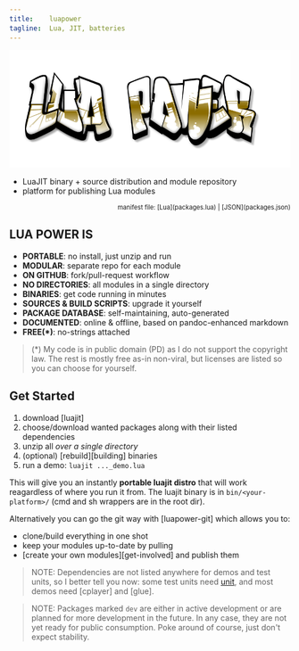 ```yaml
---
title:    luapower
tagline:  Lua, JIT, batteries
---
```


![](luapower.png)

  * LuaJIT binary + source distribution and module repository
  * platform for publishing Lua modules

<div class="bg bg-pd"></div>
<div id="package_table" class="package_table"></div>
<div style="width: 100%; text-align: right; font-size: 80%">manifest file: [Lua](packages.lua) | [JSON](packages.json)</div>

## LUA POWER IS

  * __PORTABLE__: no install, just unzip and run
  * __MODULAR__: separate repo for each module
  * __ON GITHUB__: fork/pull-request workflow
  * __NO DIRECTORIES__: all modules in a single directory
  * __BINARIES__: get code running in minutes
  * __SOURCES & BUILD SCRIPTS__: upgrade it yourself
  * __PACKAGE DATABASE__: self-maintaining, auto-generated
  * __DOCUMENTED__: online & offline, based on pandoc-enhanced markdown
  * __FREE(\*)__: no-strings attached

> (\*) My code is in public domain (PD) as I do not support the copyright law.
The rest is mostly free as-in non-viral, but licenses are listed so you can choose for yourself.

## Get Started

  1. download [luajit]
  2. choose/download wanted packages along with their listed dependencies
  3. unzip all _over a single directory_
  4. (optional) [rebuild][building] binaries
  5. run a demo: `luajit ..._demo.lua`

This will give you an instantly **portable luajit distro** that will work reagardless of where you run it from.
The luajit binary is in `bin/<your-platform>/` (cmd and sh wrappers are in the root dir).

Alternatively you can go the git way with [luapower-git] which allows you to:

  * clone/build everything in one shot
  * keep your modules up-to-date by pulling
  * [create your own modules][get-involved] and publish them

> NOTE: Dependencies are not listed anywhere for demos and test units, so I better tell you now:
some test units need [unit], and most demos need [cplayer] and [glue].

> NOTE: Packages marked `dev` are either in active development or are planned for more development in the future.
In any case, they are not yet ready for public consumption. Poke around of course, just don't expect stability.


[capr]:  https://github.com/capr
[unit]:  https://github.com/luapower/unit
